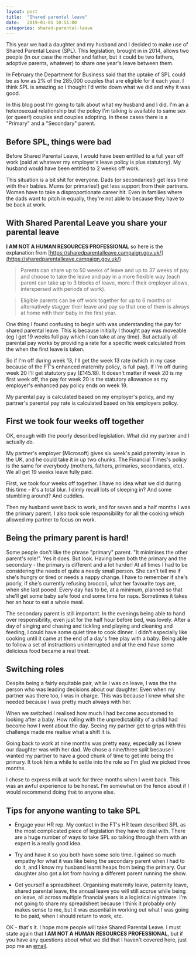 ```yaml
---
layout: post
title:  "Shared parental leave"
date:   2019-01-01 10:51:00
categories: shared-parental-leave
---
```

This year we had a daughter and my husband and I decided to make use of Shared Parental Leave (SPL). This legislation, brought in in 2014, allows two people (in our case the mother and father, but it could be two fathers, adoptive parents, whatever) to share one year's leave between them.

In February the Department for Business said that the uptake of SPL could be as low as 2% of the 285,000 couples that are eligible for it each year. I think SPL is amazing so I thought I'd write down what we did and why it was good.

In this blog post I'm going to talk about what my husband and I did.  I'm an a heterosexual relationship but the policy I'm talking is available to same sex (or queer!) couples and couples adopting. In these cases there is a "Primary" and a "Secondary" parent.

## Before SPL, things were bad

Before Shared Parental Leave, I would have been entitled to a full year off work (paid at whatever my employer's leave policy is plus statutory). My husband would have been entitled to 2 weeks off work.

This situation is a bit shit for everyone. Dads (or secondaries!) get less time with their babies. Mums (or primaries!) get less support from their partners. Women have to take a disproportionate career hit. Even in families where the dads want to pitch in equally, they're not able to because they have to be back at work.

## With Shared Parental Leave you share your parental leave

**I AM NOT A HUMAN RESOURCES PROFESSIONAL** so here is the explanation from [https://sharedparentalleave.campaign.gov.uk/](https://sharedparentalleave.campaign.gov.uk/)

>Parents can share up to 50 weeks of leave and up to 37 weeks of pay and choose to take the leave and pay in a more flexible way (each parent can take up to 3 blocks of leave, more if their employer allows, interspersed with periods of work).

>Eligible parents can be off work together for up to 6 months or alternatively stagger their leave and pay so that one of them is always at home with their baby in the first year.

One thing I found confusing to begin with was understanding the pay for shared parental leave. This is because initially I thought pay was moveable (eg I get 19 weeks full pay which I can take at any time). But actually all parental pay works by providing a rate for a specific week calculated from the when the first leave is taken.

So if I'm off during week 13, I'll get the week 13 rate (which in my case because of the FT's enhanced maternity policy, is full pay). If I'm off during week 20 I'll get statutory pay (£145.18). It doesn't matter if week 20 is my first week off, the pay for week 20 is the statutory allowance as my employer's enhanced pay policy ends on week 19.

My parental pay is calculated based on my employer's policy, and my partner's parental pay rate is calculated based on his employers policy.

## First we took four weeks off together

OK, enough with the poorly described legislation. What did my partner and I actually *do*.

My partner's employer (Microsoft) gives six week's paid paternity leave in the UK, and he could take it in up two chunks. The Financial Times's policy is the same for everybody (mothers, fathers, primaries, secondaries, etc). We all get 19 weeks leave fully paid.

First, we took four weeks off together. I have no idea what we did during this time - it's a total blur. I dimly recall lots of sleeping in? And some stumbling around? And cuddles.

Then my husband went back to work, and for seven and a half months I was the primary parent. I also took sole responsibility for all the cooking which allowed my partner to focus on work.

## Being the primary parent is hard!

Some people don't like the phrase "primary" parent. "It minimises the other parent's role!". Yes it does. But look. Having been both the primary and the secondary - the primary is different and a lot harder! At all times I had to be considering the needs of quite a needy small person. She can't tell me if she's hungry or tired or needs a nappy change. I have to remember if she's poorly, if she's currently refusing broccoli, what her favourite toys are, when she last pooed. Every day has to be, at a minimum, planned so that she'll get some baby safe food and some time for naps. Sometimes it takes her an hour to eat a whole meal.

The secondary parent is still important. In the evenings being able to hand over responsibility, even just for the half hour before bed, was lovely. After a day of singing and chasing and tickling and playing and cleaning and feeding, I could have some quiet time to cook dinner. I didn't especially like cooking until it came at the end of a day's free play with a baby. Being able to follow a set of instructions uninterrupted and at the end have some delicious food became a real treat.

## Switching roles

Despite being a fairly equitable pair, while I was on leave, I was the the person who was leading decisions about our daughter. Even when my partner was there too, I was in charge. This was because I knew what she needed because I was pretty much always with her.

When we switched I realised how much I had become accustomed to looking after a baby. How rolling with the unpredictability of a child had become how I went about the day. Seeing my partner get to grips with this challenge made me realise what a shift it is.

Going back to work at nine months was pretty easy, especially as I knew our daughter was with her dad. We chose a nine/three split because I wanted my partner to have a good chunk of time to get into being the primary. It took him a while to settle into the role so I'm glad we picked three months.

I chose to express milk at work for three months when I went back. This was an awful experience to be honest. I'm somewhat on the fence about if I would recommend doing that to anyone else.

## Tips for anyone wanting to take SPL

* Engage your HR rep. My contact in the FT's HR team described SPL as the most complicated piece of legislation they have to deal with. There are a huge number of ways to take SPL so talking through them with an expert is a really good idea.

* Try and have it so you both have some solo time. I gained so much empathy for what it was like being the secondary parent when I had to do it, and I know my husband learnt heaps from being the primary. Our daughter also got a lot from having a different parent running the show.

* Get yourself a spreadsheet. Organising maternity leave, paternity leave, shared parental leave, the annual leave you will still accrue while being on leave, all across multiple financial years is a logistical nightmare. I'm not going to share my spreadsheet because I think it probably only makes sense to me, but it was essential in working out what I was going to be paid, when I should return to work, etc.

OK - that's it. I hope more people will take Shared Parental Leave. I must state again that **I AM NOT A HUMAN RESOURCES PROFESSIONAL**, but if you have any questions about what we did that I haven't covered here, just pop me an [email](mailto:alice.bartlett@gmail.com).
